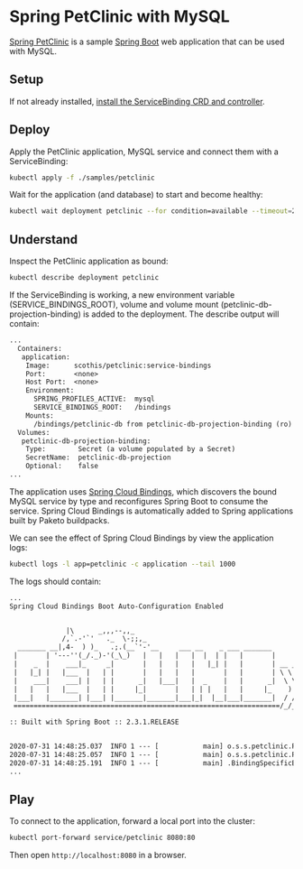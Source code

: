 # Spring PetClinic with MySQL

[Spring PetClinic][petclinic] is a sample [Spring Boot][boot] web application that can be used with MySQL.

## Setup

If not already installed, [install the ServiceBinding CRD and controller][install].

## Deploy

Apply the PetClinic application, MySQL service and connect them with a ServiceBinding:

```sh
kubectl apply -f ./samples/petclinic
```

Wait for the application (and database) to start and become healthy:

```sh
kubectl wait deployment petclinic --for condition=available --timeout=2m
```

## Understand

Inspect the PetClinic application as bound:

```sh
kubectl describe deployment petclinic
```

If the ServiceBinding is working, a new environment variable (SERVICE_BINDINGS_ROOT), volume and volume mount (petclinic-db-projection-binding) is added to the deployment.
The describe output will contain:

```txt
...
  Containers:
   application:
    Image:      scothis/petclinic:service-bindings
    Port:       <none>
    Host Port:  <none>
    Environment:
      SPRING_PROFILES_ACTIVE:  mysql
      SERVICE_BINDINGS_ROOT:   /bindings
    Mounts:
      /bindings/petclinic-db from petclinic-db-projection-binding (ro)
  Volumes:
   petclinic-db-projection-binding:
    Type:        Secret (a volume populated by a Secret)
    SecretName:  petclinic-db-projection
    Optional:    false
...
```

The application uses [Spring Cloud Bindings][scb], which discovers the bound MySQL service by type and reconfigures Spring Boot to consume the service.
Spring Cloud Bindings is automatically added to Spring applications built by Paketo buildpacks.

We can see the effect of Spring Cloud Bindings by view the application logs:

```sh
kubectl logs -l app=petclinic -c application --tail 1000
```

The logs should contain:

```txt
...
Spring Cloud Bindings Boot Auto-Configuration Enabled


              |\      _,,,--,,_
             /,`.-'`'   ._  \-;;,_
  _______ __|,4-  ) )_   .;.(__`'-'__     ___ __    _ ___ _______
 |       | '---''(_/._)-'(_\_)   |   |   |   |  |  | |   |       |
 |    _  |    ___|_     _|       |   |   |   |   |_| |   |       | __ _ _
 |   |_| |   |___  |   | |       |   |   |   |       |   |       | \ \ \ \
 |    ___|    ___| |   | |      _|   |___|   |  _    |   |      _|  \ \ \ \
 |   |   |   |___  |   | |     |_|       |   | | |   |   |     |_    ) ) ) )
 |___|   |_______| |___| |_______|_______|___|_|  |__|___|_______|  / / / /
 ==================================================================/_/_/_/

:: Built with Spring Boot :: 2.3.1.RELEASE


2020-07-31 14:48:25.037  INFO 1 --- [           main] o.s.s.petclinic.PetClinicApplication     : Starting PetClinicApplication v2.3.1.BUILD-SNAPSHOT on petclinic-5f5f8ff6db-srn7g with PID 1 (/workspace/BOOT-INF/classes started by cnb in /workspace)
2020-07-31 14:48:25.057  INFO 1 --- [           main] o.s.s.petclinic.PetClinicApplication     : The following profiles are active: mysql
2020-07-31 14:48:25.191  INFO 1 --- [           main] .BindingSpecificEnvironmentPostProcessor : Creating binding-specific PropertySource from Kubernetes Service Bindings
...
```

## Play

To connect to the application, forward a local port into the cluster:

```sh
kubectl port-forward service/petclinic 8080:80
```

Then open `http://localhost:8080` in a browser.


[petclinic]: https://github.com/spring-projects/spring-petclinic
[boot]: https://spring.io/projects/spring-boot
[paketo]: https://paketo.io
[install]: ../../README.md#try-it-out
[scb]: https://github.com/spring-cloud/spring-cloud-bindings
